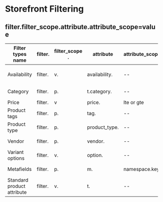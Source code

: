 # Storefront Filtering
## filter.filter_scope.attribute.attribute_scope=value

|Filter types name         |filter.|filter_scope .|attribute     |attribute_scope       |=value                  |
|--                        |--     |--            |--            |--                    |--                      |
|Availability              |filter.|v.            |availability. |--                    |=0<br>=1<br>=0,1          |
|Category                  |filter.|p.            |t.category.   |--                    |=id<br>=id1__id2          |
|Price                     |filter.|v             |price.        |lte or gte            |=5         |
|Product tags              |filter.|p.            |tag.          |--                    |=new<br>=new,trending          |
|Product type              |filter.|p.            |product_type. |--                    |=shoes<br>=shoes,belts          |
|Vendor                    |filter.|p.            |vendor.       |--                    |=vendor1<br>=vendor1,vendor2|
|Variant options           |filter.|v.            |option.       |--                    |=red<br>=red,blue                                                                     |
|Metafields                |filter.|p.            |m.            |namespace.key         |=canada<br>=canada,usa                                                                |
|Standard product attribute|filter.|v.            |t.            |--                    |=gid://shopify/Metaobject/1<br>=gid://shopify/Metaobject/1, gid://shopify/Metaobject/3|

